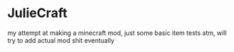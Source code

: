 # JulieCraft
my attempt at making a minecraft mod, just some basic item tests atm, will try to add actual mod shit eventually